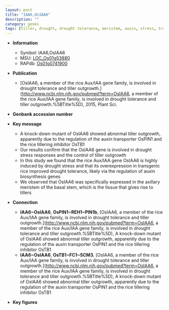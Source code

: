 ```yaml
---
layout: post
title: "IAA6,OsIAA6"
description: ""
category: genes
tags: [tiller, drought, drought tolerance, meristem, auxin, stress, transporter, tillering, auxin biosynthesis, auxin transport, axillary meristem, drought stress, drought stress , drought stress response, stress response]
---
```


* **Information**  
    + Symbol: IAA6,OsIAA6  
    + MSU: [LOC_Os01g53880](http://rice.plantbiology.msu.edu/cgi-bin/ORF_infopage.cgi?orf=LOC_Os01g53880)  
    + RAPdb: [Os01g0741900](http://rapdb.dna.affrc.go.jp/viewer/gbrowse_details/irgsp1?name=Os01g0741900)  

* **Publication**  
    + [OsIAA6, a member of the rice Aux/IAA gene family, is involved in drought tolerance and tiller outgrowth.](http://www.ncbi.nlm.nih.gov/pubmed?term=OsIAA6, a member of the rice Aux/IAA gene family, is involved in drought tolerance and tiller outgrowth.%5BTitle%5D), 2015, Plant Sci.

* **Genbank accession number**  

* **Key message**  
    + A knock-down mutant of OsIAA6 showed abnormal tiller outgrowth, apparently due to the regulation of the auxin transporter OsPIN1 and the rice tillering inhibitor OsTB1
    + Our results confirm that the OsIAA6 gene is involved in drought stress responses and the control of tiller outgrowth
    + In this study we found that the rice Aux/IAA gene OsIAA6 is highly induced by drought stress and that its overexpression in transgenic rice improved drought tolerance, likely via the regulation of auxin biosynthesis genes
    + We observed that OsIAA6 was specifically expressed in the axillary meristem of the basal stem, which is the tissue that gives rise to tillers

* **Connection**  
    + __IAA6~OsIAA6__, __OsPIN1~REH1~PIN1b__, [OsIAA6, a member of the rice Aux/IAA gene family, is involved in drought tolerance and tiller outgrowth.](http://www.ncbi.nlm.nih.gov/pubmed?term=OsIAA6, a member of the rice Aux/IAA gene family, is involved in drought tolerance and tiller outgrowth.%5BTitle%5D), A knock-down mutant of OsIAA6 showed abnormal tiller outgrowth, apparently due to the regulation of the auxin transporter OsPIN1 and the rice tillering inhibitor OsTB1
    + __IAA6~OsIAA6__, __OsTB1~FC1~SCM3__, [OsIAA6, a member of the rice Aux/IAA gene family, is involved in drought tolerance and tiller outgrowth.](http://www.ncbi.nlm.nih.gov/pubmed?term=OsIAA6, a member of the rice Aux/IAA gene family, is involved in drought tolerance and tiller outgrowth.%5BTitle%5D), A knock-down mutant of OsIAA6 showed abnormal tiller outgrowth, apparently due to the regulation of the auxin transporter OsPIN1 and the rice tillering inhibitor OsTB1

* **Key figures**  


